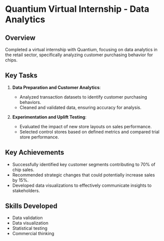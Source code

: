 # Quantium Virtual Internship - Data Analytics

## Overview
Completed a virtual internship with Quantium, focusing on data analytics in the retail sector, specifically analyzing customer purchasing behavior for chips. 

## Key Tasks
1. **Data Preparation and Customer Analytics**: 
   - Analyzed transaction datasets to identify customer purchasing behaviors.
   - Cleaned and validated data, ensuring accuracy for analysis.

2. **Experimentation and Uplift Testing**: 
   - Evaluated the impact of new store layouts on sales performance.
   - Selected control stores based on defined metrics and compared trial store performance.

## Key Achievements
- Successfully identified key customer segments contributing to 70% of chip sales.
- Recommended strategic changes that could potentially increase sales by 15%.
- Developed data visualizations to effectively communicate insights to stakeholders.

## Skills Developed
- Data validation
- Data visualization
- Statistical testing
- Commercial thinking
